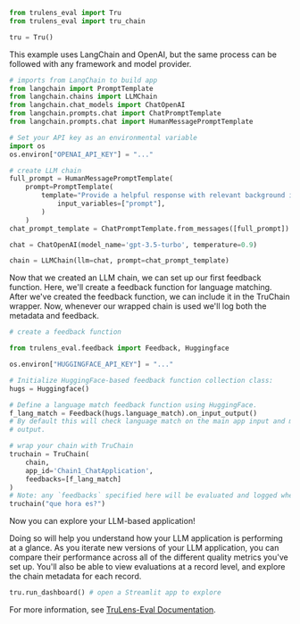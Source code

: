 ```python
from trulens_eval import Tru
from trulens_eval import tru_chain

tru = Tru()
```

This example uses LangChain and OpenAI, but the same process can be followed with any framework and model provider.


```python
# imports from LangChain to build app
from langchain import PromptTemplate
from langchain.chains import LLMChain
from langchain.chat_models import ChatOpenAI
from langchain.prompts.chat import ChatPromptTemplate
from langchain.prompts.chat import HumanMessagePromptTemplate

# Set your API key as an environmental variable
import os
os.environ["OPENAI_API_KEY"] = "..."
```


```python
# create LLM chain
full_prompt = HumanMessagePromptTemplate(
    prompt=PromptTemplate(
        template="Provide a helpful response with relevant background information for the following: {prompt}",
            input_variables=["prompt"],
        )
    )
chat_prompt_template = ChatPromptTemplate.from_messages([full_prompt])

chat = ChatOpenAI(model_name='gpt-3.5-turbo', temperature=0.9)

chain = LLMChain(llm=chat, prompt=chat_prompt_template)
```

Now that we created an LLM chain, we can set up our first feedback function. Here, we'll create a feedback function for language matching. After we've created the feedback function, we can include it in the TruChain wrapper. Now, whenever our wrapped chain is used we'll log both the metadata and feedback.


```python
# create a feedback function

from trulens_eval.feedback import Feedback, Huggingface

os.environ["HUGGINGFACE_API_KEY"] = "..."
```


```python
# Initialize HuggingFace-based feedback function collection class:
hugs = Huggingface()

# Define a language match feedback function using HuggingFace.
f_lang_match = Feedback(hugs.language_match).on_input_output()
# By default this will check language match on the main app input and main app
# output.

# wrap your chain with TruChain
truchain = TruChain(
    chain,
    app_id='Chain1_ChatApplication',
    feedbacks=[f_lang_match]
)
# Note: any `feedbacks` specified here will be evaluated and logged whenever the chain is used.
truchain("que hora es?")
```

Now you can explore your LLM-based application!

Doing so will help you understand how your LLM application is performing at a glance. As you iterate new versions of your LLM application, you can compare their performance across all of the different quality metrics you've set up. You'll also be able to view evaluations at a record level, and explore the chain metadata for each record.


```python
tru.run_dashboard() # open a Streamlit app to explore
```

For more information, see [TruLens-Eval Documentation](https://www.trulens.org/trulens_eval/quickstart/).

